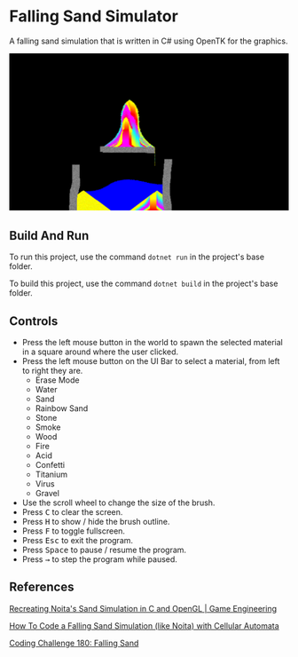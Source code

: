 # Falling Sand Simulator

A falling sand simulation that is written in C# using OpenTK for the graphics.

![Screenshot](/Screenshots/1.png)

## Build And Run

To run this project, use the command `dotnet run` in the project's base folder.

To build this project, use the command `dotnet build` in the project's base folder.

## Controls

* Press the left mouse button in the world to spawn the selected material in a square around where the user clicked.
* Press the left mouse button on the UI Bar to select a material, from left to right they are.
  * Erase Mode
  * Water
  * Sand
  * Rainbow Sand
  * Stone
  * Smoke
  * Wood
  * Fire
  * Acid
  * Confetti
  * Titanium
  * Virus
  * Gravel
* Use the scroll wheel to change the size of the brush.
* Press <kbd>C</kbd> to clear the screen.
* Press <kbd>H</kbd> to show / hide the brush outline.
* Press <kbd>F</kbd> to toggle fullscreen.
* Press <kbd>Esc</kbd> to exit the program.
* Press <kbd>Space</kbd> to pause / resume the program.
* Press <kbd>→</kbd> to step the program while paused.

## References

[Recreating Noita's Sand Simulation in C and OpenGL | Game Engineering](https://www.youtube.com/watch?v=VLZjd_Y1gJ8)

[How To Code a Falling Sand Simulation (like Noita) with Cellular Automata](https://www.youtube.com/watch?v=5Ka3tbbT-9E)

[Coding Challenge 180: Falling Sand](https://www.youtube.com/watch?v=L4u7Zy_b868)
